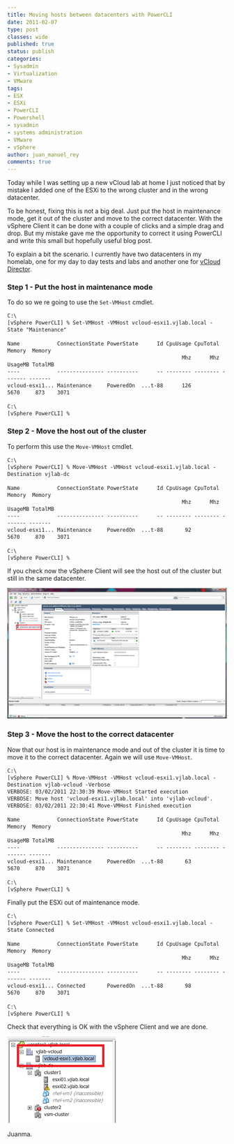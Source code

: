 ```yaml
---
title: Moving hosts between datacenters with PowerCLI
date: 2011-02-07
type: post
classes: wide
published: true
status: publish
categories:
- Sysadmin
- Virtualization
- VMware
tags:
- ESX
- ESXi
- PowerCLI
- Powershell
- sysadmin
- systems administration
- VMware
- vSphere
author: juan_manuel_rey
comments: true
---
```


Today while I was setting up a new vCloud lab at home I just noticed that by mistake I added one of the ESXi to the wrong cluster and in the wrong datacenter.

To be honest, fixing this is not a big deal. Just put the host in maintenance mode, get it out of the cluster and move to the correct datacenter. With the vSphere Client it can be done with a couple of clicks and a simple drag and drop. But my mistake gave me the opportunity to correct it using PowerCLI and write this small but hopefully useful blog post.

To explain a bit the scenario. I currently have two datacenters in my homelab, one for my day to day tests and labs and another one for [vCloud Director](http://www.vmware.com/products/vcloud-director/).

### Step 1 - Put the host in maintenance mode

To do so we re going to use the `Set-VMHost` cmdlet.

```
C:\
[vSphere PowerCLI] % Set-VMHost -VMHost vcloud-esxi1.vjlab.local -State "Maintenance"

Name            ConnectionState PowerState      Id CpuUsage CpuTotal  Memory  Memory
                                                        Mhz      Mhz UsageMB TotalMB
----            --------------- ----------      -- -------- -------- ------- -------
vcloud-esxi1... Maintenance     PoweredOn  ...t-88      126     5670     873    3071

C:\
[vSphere PowerCLI] %
```

### Step 2 - Move the host out of the cluster

To perform this use the `Move-VMHost` cmdlet.

```
C:\
[vSphere PowerCLI] % Move-VMHost -VMHost vcloud-esxi1.vjlab.local -Destination vjlab-dc

Name            ConnectionState PowerState      Id CpuUsage CpuTotal  Memory  Memory
                                                        Mhz      Mhz UsageMB TotalMB
----            --------------- ----------      -- -------- -------- ------- -------
vcloud-esxi1... Maintenance     PoweredOn  ...t-88       92     5670     870    3071

C:\
[vSphere PowerCLI] %
```

If you check now the vSphere Client will see the host out of the cluster but still in the same datacenter.

[![](/assets/images/esxi_out_cluster.png "ESXi out of cluster1")]({{site.url}}/assets/images/esxi_out_cluster.png)

### Step 3 - Move the host to the correct datacenter

Now that our host is in maintenance mode and out of the cluster it is time to move it to the correct datacenter. Again we will use `Move-VMHost`.

```
C:\
[vSphere PowerCLI] % Move-VMHost -VMHost vcloud-esxi1.vjlab.local -Destination vjlab-vcloud -Verbose
VERBOSE: 03/02/2011 22:30:39 Move-VMHost Started execution
VERBOSE: Move host 'vcloud-esxi1.vjlab.local' into 'vjlab-vcloud'.
VERBOSE: 03/02/2011 22:30:41 Move-VMHost Finished execution

Name            ConnectionState PowerState      Id CpuUsage CpuTotal  Memory  Memory
                                                        Mhz      Mhz UsageMB TotalMB
----            --------------- ----------      -- -------- -------- ------- -------
vcloud-esxi1... Maintenance     PoweredOn  ...t-88       63     5670     870    3071

C:\
[vSphere PowerCLI] %
```

Finally put the ESXi out of maintenance mode.

```
C:\
[vSphere PowerCLI] % Set-VMHost -VMHost vcloud-esxi1.vjlab.local -State Connected

Name            ConnectionState PowerState      Id CpuUsage CpuTotal  Memory  Memory
                                                        Mhz      Mhz UsageMB TotalMB
----            --------------- ----------      -- -------- -------- ------- -------
vcloud-esxi1... Connected       PoweredOn  ...t-88       98     5670     870    3071

C:\
[vSphere PowerCLI] %
```

Check that everything is OK with the vSphere Client and we are done.

[![](/assets/images/esxi-vcloud-dc.png "ESXi server in vcloud-dc")]({{site.url}}/assets/images/esxi-vcloud-dc.png)

Juanma.

